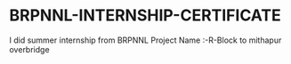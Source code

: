 # BRPNNL-INTERNSHIP-CERTIFICATE
I did summer internship from BRPNNL
Project Name :-R-Block to mithapur overbridge

